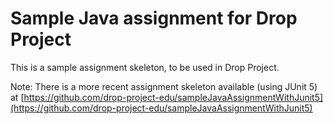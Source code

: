 # Sample Java assignment for Drop Project

This is a sample assignment skeleton, to be used in Drop Project.

Note: There is a more recent assignment skeleton available (using JUnit 5) at 
[https://github.com/drop-project-edu/sampleJavaAssignmentWithJunit5](https://github.com/drop-project-edu/sampleJavaAssignmentWithJunit5)